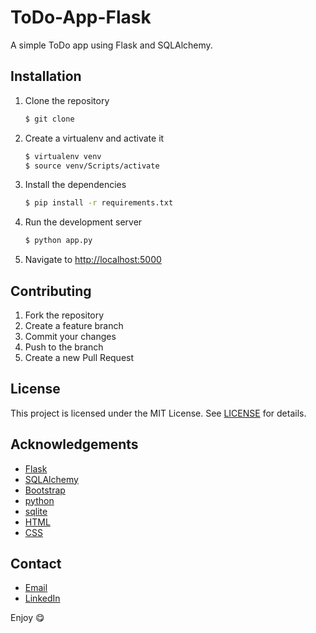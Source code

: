 ToDo-App-Flask
=================

A simple ToDo app using Flask and SQLAlchemy.

## Installation

1. Clone the repository

    ```bash
    $ git clone
    ```
2. Create a virtualenv and activate it

    ```bash
    $ virtualenv venv
    $ source venv/Scripts/activate
    ``` 
3. Install the dependencies

    ```bash
    $ pip install -r requirements.txt
    ```
4. Run the development server

    ```bash
    $ python app.py
    ``` 
5. Navigate to [http://localhost:5000](http://localhost:5000)


## Contributing

1. Fork the repository
2. Create a feature branch
3. Commit your changes
4. Push to the branch
5. Create a new Pull Request

## License

This project is licensed under the MIT License. See [LICENSE](LICENSE) for details.

## Acknowledgements

- [Flask](http://flask.pocoo.org/)
- [SQLAlchemy](http://www.sqlalchemy.org/)
- [Bootstrap](http://getbootstrap.com/)
- [python](https://www.python.org/)
- [sqlite](https://www.sqlite.org/)
- [HTML](https://www.w3schools.com/html/)
- [CSS](https://www.w3schools.com/css/)

## Contact

- [Email](mailto:mohamed.a.abdelgani@gmail.com)
- [LinkedIn](https://www.linkedin.com/in/mohamedahmed878/)


Enjoy :yum:

